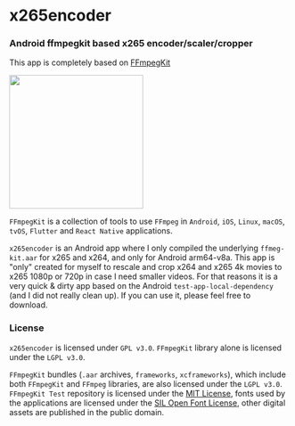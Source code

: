 # x265encoder

### Android ffmpegkit based x265 encoder/scaler/cropper

This app is completely based on [FFmpegKit](https://github.com/arthenica/ffmpeg-kit)

<img src="https://https://github.com/hvdwolf/x265encoder/blob/main/docs/assets/ffmpeg-kit-icon-v9.png" width="240">

`FFmpegKit` is a collection of tools to use `FFmpeg` in `Android`, `iOS`, `Linux`, `macOS`, `tvOS`, `Flutter` and `React Native` applications.

`x265encoder` is an Android app where I only compiled the underlying `ffmeg-kit.aar` for x265 and x264, and only for Android arm64-v8a.
This app is "only" created for myself to rescale and crop x264 and x265 4k movies to x265 1080p or 720p in case I need smaller videos. For that reasons it is a very quick & dirty app based on the Android `test-app-local-dependency` (and I did not really clean up).
If you can use it, please feel free to download.

### License
`x265encoder` is licensed under `GPL v3.0`.
`FFmpegKit` library alone is licensed under the `LGPL v3.0`.

`FFmpegKit` bundles (`.aar` archives, `frameworks`, `xcframeworks`), which include both  `FFmpegKit` and `FFmpeg`
libraries, are also licensed under the `LGPL v3.0`.
`FFmpegKit Test` repository is licensed under the [MIT License](https://opensource.org/licenses/MIT), fonts used by 
the applications are licensed under the [SIL Open Font License](https://opensource.org/licenses/OFL-1.1), other 
digital assets are published in the public domain.
